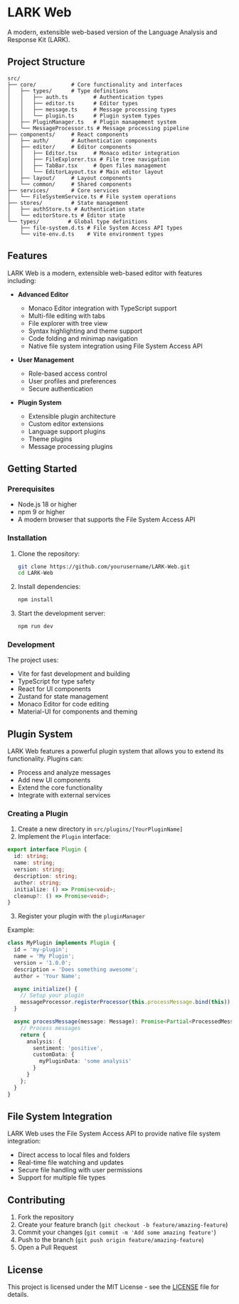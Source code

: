 # LARK Web

A modern, extensible web-based version of the Language Analysis and Response Kit (LARK).

## Project Structure

```
src/
├── core/           # Core functionality and interfaces
│   ├── types/      # Type definitions
│   │   ├── auth.ts        # Authentication types
│   │   ├── editor.ts      # Editor types
│   │   ├── message.ts     # Message processing types
│   │   └── plugin.ts      # Plugin system types
│   ├── PluginManager.ts   # Plugin management system
│   └── MessageProcessor.ts # Message processing pipeline
├── components/     # React components
│   ├── auth/       # Authentication components
│   ├── editor/     # Editor components
│   │   ├── Editor.tsx     # Monaco editor integration
│   │   ├── FileExplorer.tsx # File tree navigation
│   │   ├── TabBar.tsx     # Open files management
│   │   └── EditorLayout.tsx # Main editor layout
│   ├── layout/     # Layout components
│   └── common/     # Shared components
├── services/       # Core services
│   └── FileSystemService.ts # File system operations
├── stores/         # State management
│   ├── authStore.ts # Authentication state
│   └── editorStore.ts # Editor state
└── types/         # Global type definitions
    ├── file-system.d.ts # File System Access API types
    └── vite-env.d.ts    # Vite environment types
```

## Features

LARK Web is a modern, extensible web-based editor with features including:

- **Advanced Editor**
  - Monaco Editor integration with TypeScript support
  - Multi-file editing with tabs
  - File explorer with tree view
  - Syntax highlighting and theme support
  - Code folding and minimap navigation
  - Native file system integration using File System Access API

- **User Management**
  - Role-based access control
  - User profiles and preferences
  - Secure authentication

- **Plugin System**
  - Extensible plugin architecture
  - Custom editor extensions
  - Language support plugins
  - Theme plugins
  - Message processing plugins

## Getting Started

### Prerequisites
- Node.js 18 or higher
- npm 9 or higher
- A modern browser that supports the File System Access API

### Installation
1. Clone the repository:
   ```bash
   git clone https://github.com/yourusername/LARK-Web.git
   cd LARK-Web
   ```

2. Install dependencies:
   ```bash
   npm install
   ```

3. Start the development server:
   ```bash
   npm run dev
   ```

### Development

The project uses:
- Vite for fast development and building
- TypeScript for type safety
- React for UI components
- Zustand for state management
- Monaco Editor for code editing
- Material-UI for components and theming

## Plugin System

LARK Web features a powerful plugin system that allows you to extend its functionality. Plugins can:

- Process and analyze messages
- Add new UI components
- Extend the core functionality
- Integrate with external services

### Creating a Plugin

1. Create a new directory in `src/plugins/[YourPluginName]`
2. Implement the `Plugin` interface:

```typescript
export interface Plugin {
  id: string;
  name: string;
  version: string;
  description: string;
  author: string;
  initialize: () => Promise<void>;
  cleanup?: () => Promise<void>;
}
```

3. Register your plugin with the `pluginManager`

Example:
```typescript
class MyPlugin implements Plugin {
  id = 'my-plugin';
  name = 'My Plugin';
  version = '1.0.0';
  description = 'Does something awesome';
  author = 'Your Name';

  async initialize() {
    // Setup your plugin
    messageProcessor.registerProcessor(this.processMessage.bind(this));
  }

  async processMessage(message: Message): Promise<Partial<ProcessedMessage>> {
    // Process messages
    return {
      analysis: {
        sentiment: 'positive',
        customData: {
          myPluginData: 'some analysis'
        }
      }
    };
  }
}
```

## File System Integration

LARK Web uses the File System Access API to provide native file system integration:

- Direct access to local files and folders
- Real-time file watching and updates
- Secure file handling with user permissions
- Support for multiple file types

## Contributing

1. Fork the repository
2. Create your feature branch (`git checkout -b feature/amazing-feature`)
3. Commit your changes (`git commit -m 'Add some amazing feature'`)
4. Push to the branch (`git push origin feature/amazing-feature`)
5. Open a Pull Request

## License

This project is licensed under the MIT License - see the [LICENSE](LICENSE) file for details.
